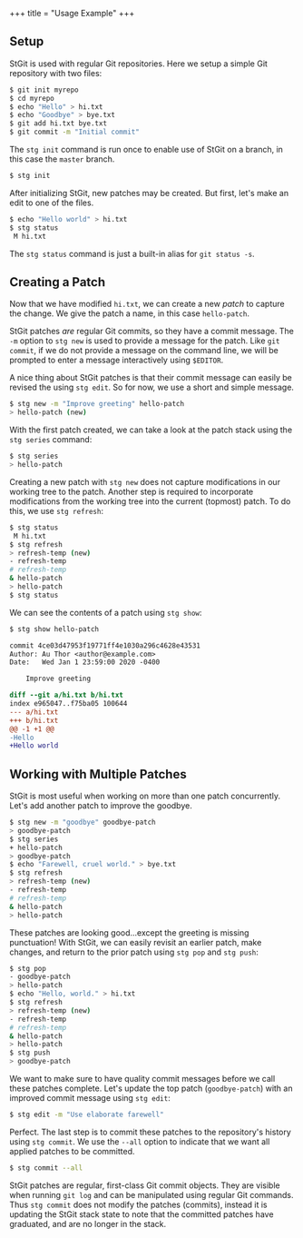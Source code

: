 +++
title = "Usage Example"
+++

## Setup

StGit is used with regular Git repositories. Here we setup a simple Git
repository with two files:

```bash
$ git init myrepo
$ cd myrepo
$ echo "Hello" > hi.txt
$ echo "Goodbye" > bye.txt
$ git add hi.txt bye.txt
$ git commit -m "Initial commit"
```

The `stg init` command is run once to enable use of StGit on a branch,
in this case the `master` branch.

```sh
$ stg init
```

After initializing StGit, new patches may be created. But first, let's
make an edit to one of the files.

```sh
$ echo "Hello world" > hi.txt
$ stg status
 M hi.txt
```

The `stg status` command is just a built-in alias for `git status -s`.

## Creating a Patch

Now that we have modified `hi.txt`, we can create a new *patch* to
capture the change. We give the patch a name, in this case
`hello-patch`.

StGit patches *are* regular Git commits, so they have a commit message.
The `-m` option to `stg new` is used to provide a message for the patch.
Like `git commit`, if we do not provide a message on the command line,
we will be prompted to enter a message interactively using `$EDITOR`.

A nice thing about StGit patches is that their commit message can easily
be revised the using `stg edit`. So for now, we use a short and simple
message.

```sh
$ stg new -m "Improve greeting" hello-patch
> hello-patch (new)
```

With the first patch created, we can take a look at the patch stack
using the `stg series` command:

```sh
$ stg series
> hello-patch
```

Creating a new patch with `stg new` does not capture modifications in
our working tree to the patch. Another step is required to incorporate
modifications from the working tree into the current (topmost) patch.
To do this, we use `stg refresh`:

```sh
$ stg status
 M hi.txt
$ stg refresh
> refresh-temp (new)
- refresh-temp
# refresh-temp
& hello-patch
> hello-patch
$ stg status
```

We can see the contents of a patch using `stg show`:

```sh
$ stg show hello-patch
```

```diff
commit 4ce03d47953f19771ff4e1030a296c4628e43531
Author: Au Thor <author@example.com>
Date:   Wed Jan 1 23:59:00 2020 -0400

    Improve greeting

diff --git a/hi.txt b/hi.txt
index e965047..f75ba05 100644
--- a/hi.txt
+++ b/hi.txt
@@ -1 +1 @@
-Hello
+Hello world
```

## Working with Multiple Patches

StGit is most useful when working on more than one patch concurrently.
Let's add another patch to improve the goodbye.

```sh
$ stg new -m "goodbye" goodbye-patch
> goodbye-patch
$ stg series
+ hello-patch
> goodbye-patch
$ echo "Farewell, cruel world." > bye.txt
$ stg refresh
> refresh-temp (new)
- refresh-temp
# refresh-temp
& hello-patch
> hello-patch
```

These patches are looking good\...except the greeting is missing
punctuation! With StGit, we can easily revisit an earlier patch, make
changes, and return to the prior patch using `stg pop` and `stg push`:

```sh
$ stg pop
- goodbye-patch
> hello-patch
$ echo "Hello, world." > hi.txt
$ stg refresh
> refresh-temp (new)
- refresh-temp
# refresh-temp
& hello-patch
> hello-patch
$ stg push
> goodbye-patch
```

We want to make sure to have quality commit messages before we call
these patches complete. Let's update the top patch (`goodbye-patch`)
with an improved commit message using `stg edit`:

```sh
$ stg edit -m "Use elaborate farewell"
```

Perfect. The last step is to commit these patches to the repository's
history using `stg commit`. We use the `--all` option to indicate that
we want all applied patches to be committed.

```sh
$ stg commit --all
```

StGit patches are regular, first-class Git commit objects. They are
visible when running `git log` and can be manipulated using regular Git
commands. Thus `stg commit` does not modify the patches (commits),
instead it is updating the StGit stack state to note that the committed
patches have graduated, and are no longer in the stack.
